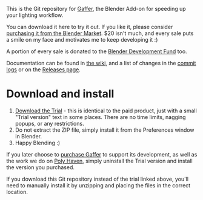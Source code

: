 This is the Git repository for [Gaffer], the Blender Add-on for speeding up your lighting workflow.

You can download it here to try it out. If you like it, please consider [purchasing it from the Blender Market]. $20 isn't much, and every sale puts a smile on my face and motivates me to keep developing it :)

A portion of every sale is donated to the [Blender Development Fund] too.

Documentation can be found in [the wiki], and a list of changes in the [commit logs] or on the [Releases page].

# Download and install

1. [Download the Trial](http://bit.ly/gaf-trial-dl) - this is identical to the paid product, just with a small "Trial version" text in some places. There are no time limits, nagging popups, or any restrictions.
2. Do not extract the ZIP file, simply install it from the Preferences window in Blender.
3. Happy Blending :)

If you later choose to [purchase Gaffer](https://blendermarket.com/products/gaffer-light-manager) to support its development, as well as the work we do on [Poly Haven](https://polyhaven.com), simply uninstall the Trial version and install the version you purchased.

If you download this Git repository instead of the trial linked above, you'll need to manually install it by unzipping and placing the files in the correct location.

[Gaffer]:https://blendermarket.com/products/gaffer-light-manager
[purchasing it from the Blender Market]:https://blendermarket.com/products/gaffer-light-manager
[Blender Development Fund]:https://www.blender.org/foundation/development-fund/
[the wiki]:https://github.com/gregzaal/Gaffer/wiki
[commit logs]:https://github.com/gregzaal/Gaffer/commits/master
[Releases page]:https://github.com/gregzaal/Gaffer/releases
